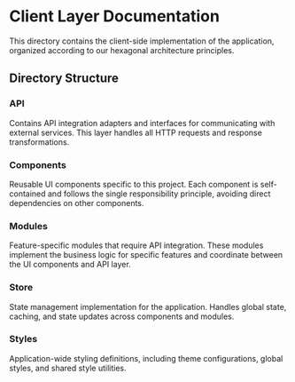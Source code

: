 # Client Layer Documentation

This directory contains the client-side implementation of the application, organized according to our hexagonal architecture principles.

## Directory Structure

### API
Contains API integration adapters and interfaces for communicating with external services. This layer handles all HTTP requests and response transformations.

### Components
Reusable UI components specific to this project. Each component is self-contained and follows the single responsibility principle, avoiding direct dependencies on other components.

### Modules
Feature-specific modules that require API integration. These modules implement the business logic for specific features and coordinate between the UI components and API layer.

### Store
State management implementation for the application. Handles global state, caching, and state updates across components and modules.

### Styles
Application-wide styling definitions, including theme configurations, global styles, and shared style utilities.
